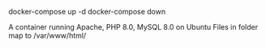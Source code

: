 docker-compose up -d
docker-compose down

A container running Apache, PHP 8.0, MySQL 8.0 on Ubuntu
Files in folder map to /var/www/html/